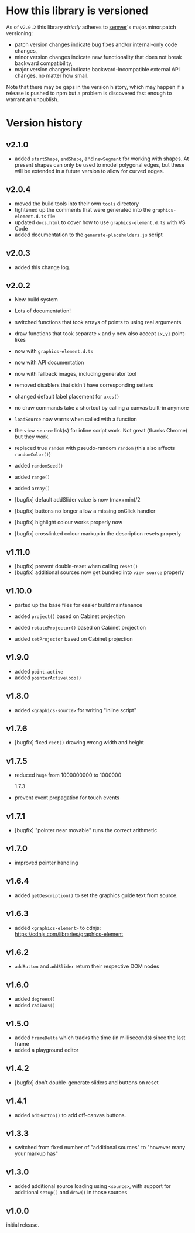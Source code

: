 # How this library is versioned

As of `v2.0.2` this library _strictly_ adheres to [semver](https://semver.org)'s major.minor.patch versioning:

- patch version changes indicate bug fixes and/or internal-only code changes,
- minor version changes indicate new functionality that does not break backward compatibility,
- major version changes indicate backward-incompatible external API changes, no matter how small.

Note that there may be gaps in the version history, which may happen if a release is pushed to npm but a problem is discovered fast enough to warrant an unpublish.

# Version history

## v2.1.0

- added `startShape`, `endShape`, and `newSegment` for working with shapes. At present shapes can only be used to model polygonal edges, but these will be extended in a future version to allow for curved edges.

## v2.0.4

- moved the build tools into their own `tools` directory
- tightened up the comments that were generated into the `graphics-element.d.ts` file
- updated `docs.html` to cover how to use `graphics-element.d.ts` with VS Code
- added documentation to the `generate-placeholders.js` script

## v2.0.3

- added this change log.

## v2.0.2

- New build system
- Lots of documentation!
- switched functions that took arrays of points to using real arguments
- draw functions that took separate `x` and `y` now also accept `{x,y}` point-likes
- now with `graphics-element.d.ts`
- now with API documentation
- now with fallback images, including generator tool
- removed disablers that didn't have corresponding setters
- changed default label placement for `axes()`
- no draw commands take a shortcut by calling a canvas built-in anymore
- `loadSource` now warns when called with a function
- the `view source` link(s) for inline script work. Not great (thanks Chrome) but they work.

- replaced true `random` with pseudo-random `random` (this also affects `randomColor()`)
- added `randomSeed()`
- added `range()`
- added `array()`

- [bugfix] default addSlider value is now (max+min)/2
- [bugfix] buttons no longer allow a missing onClick handler
- [bugfix] highlight colour works properly now
- [bugfix] crosslinked colour markup in the description resets properly

## v1.11.0

- [bugfix] prevent double-reset when calling `reset()`
- [bugfix] additional sources now get bundled into `view source` properly

## v1.10.0

- parted up the base files for easier build maintenance

- added `project()` based on Cabinet projection
- added `rotateProjector()` based on Cabinet projection
- added `setProjector` based on Cabinet projection

## v1.9.0

- added `point.active`
- added `pointerActive(bool)`

## v1.8.0

- added `<graphics-source>` for writing "inline script"

## v1.7.6

- [bugfix] fixed `rect()` drawing wrong width and height

## v1.7.5

- reduced `huge` from 1000000000 to 1000000

  1.7.3

- prevent event propagation for touch events

## v1.7.1

- [bugfix] "pointer near movable" runs the correct arithmetic

## v1.7.0

- improved pointer handling

## v1.6.4

- added `getDescription()` to set the graphics guide text from source.

## v1.6.3

- added `<graphics-element>` to cdnjs: https://cdnjs.com/libraries/graphics-element

## v1.6.2

- `addButton` and `addSlider` return their respective DOM nodes

## v1.6.0

- added `degrees()`
- added `radians()`

## v1.5.0

- added `frameDelta` which tracks the time (in milliseconds) since the last frame
- added a playground editor

## v1.4.2

- [bugfix] don't double-generate sliders and buttons on reset

## v1.4.1

- added `addButton()` to add off-canvas buttons.

## v1.3.3

- switched from fixed number of "additional sources" to "however many your markup has"

## v1.3.0

- added additional source loading using `<source>`, with support for additional `setup()` and `draw()` in those sources

## v1.0.0

initial release.
